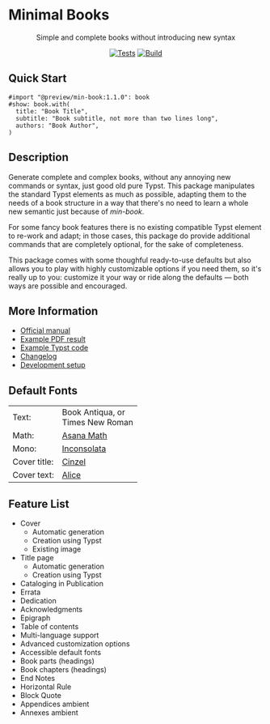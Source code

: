 # Minimal Books

<center>

Simple and complete books without introducing new syntax  

[![Tests](https://github.com/mayconfmelo/min-book/actions/workflows/tests.yml/badge.svg)](https://github.com/mayconfmelo/min-book/actions/workflows/tests.yml)
[![Build](https://github.com/mayconfmelo/min-book/actions/workflows/build.yml/badge.svg)](https://github.com/mayconfmelo/min-book/actions/workflows/build.yml)

</center>


## Quick Start

```typst
#import "@preview/min-book:1.1.0": book
#show: book.with(
  title: "Book Title",
  subtitle: "Book subtitle, not more than two lines long",
  authors: "Book Author",
)
```


## Description

Generate complete and complex books, without any annoying new commands or
syntax, just good old pure Typst. This package manipulates the standard Typst
elements as much as possible, adapting them to the needs of a book structure
in a way that there's no need to learn a whole new semantic just because of
_min-book_.

For some fancy book features there is no existing compatible Typst element to
re-work and adapt; in those cases, this package do provide additional commands
that are completely optional, for the sake of completeness.

This package comes with some thoughful ready-to-use defaults but also allows
you to play with highly customizable options if you need them, so it's really
up to you: customize it your way or ride along the defaults — both ways are
possible and encouraged.

## More Information

- [Official manual](https://raw.githubusercontent.com/mayconfmelo/min-book/refs/tags/1.1.0/docs/manual.pdf)
- [Example PDF result](https://raw.githubusercontent.com/mayconfmelo/min-book/refs/tags/1.1.0/docs/example.pdf)
- [Example Typst code](https://github.com/mayconfmelo/min-book/blob/1.1.0/template/main.typ)
- [Changelog](https://github.com/mayconfmelo/min-book/blob/main/docs/changelog.md)
- [Development setup](https://github.com/mayconfmelo/min-book/blob/main/docs/setup.md)


## Default Fonts

<table>
  <tr>
    <td>Text:</td>
    <td>Book Antiqua, or<br/>Times New Roman</td>
  </tr>
  <tr>
    <td>Math:</td>
    <td><a href="https://mirrors.ctan.org/fonts/Asana-Math/Asana-Math.otf">
      Asana Math
    </a></td>
  </tr>
  <tr>
    <td>Mono:</td>
    <td><a href="https://fonts.google.com/specimen/Inconsolata">
      Inconsolata
    </a></td>
  </tr>
  <tr>
    <td>Cover title:</td>
    <td><a href="https://fonts.google.com/specimen/Cinzel">Cinzel</a></td>
  </tr>
  <tr>
    <td>Cover text:</td>
    <td><a href="https://fonts.google.com/specimen/Alice">Alice</a></td>
  </tr>
</table>


## Feature List

- Cover
  - Automatic generation
  - Creation using Typst
  - Existing image
- Title page
  - Automatic generation
  - Creation using Typst
- Cataloging in Publication
- Errata
- Dedication
- Acknowledgments
- Epigraph
- Table of contents
- Multi-language support
- Advanced customization options
- Accessible default fonts
- Book parts (headings)
- Book chapters (headings)
- End Notes
- Horizontal Rule
- Block Quote
- Appendices ambient
- Annexes ambient